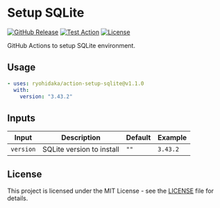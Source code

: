 # Setup SQLite

[![GitHub Release](https://img.shields.io/github/v/release/ryohidaka/action-setup-sqlite)](https://github.com/ryohidaka/action-setup-sqlite/releases/)
[![Test Action](https://github.com/ryohidaka/action-setup-sqlite/actions/workflows/test.yml/badge.svg)](https://github.com/ryohidaka/action-setup-sqlite/actions/workflows/test.yml)
[![License](https://img.shields.io/badge/license-MIT-blue.svg)](https://opensource.org/licenses/MIT)

GitHub Actions to setup SQLite environment.

## Usage

```yml
- uses: ryohidaka/action-setup-sqlite@v1.1.0
  with:
    version: "3.43.2"
```

## Inputs

| Input     | Description               | Default | Example  |
| --------- | ------------------------- | ------- | -------- |
| `version` | SQLite version to install | `""`    | `3.43.2` |

## License

This project is licensed under the MIT License - see the [LICENSE](LICENSE) file for details.
